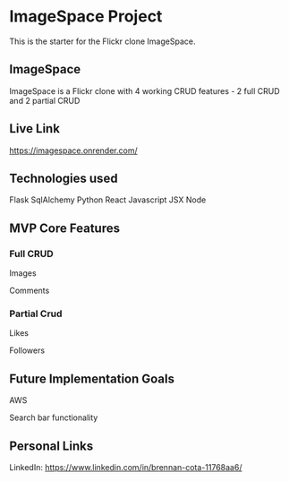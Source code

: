 # ImageSpace Project

This is the starter for the Flickr clone ImageSpace.

## ImageSpace

ImageSpace is a Flickr clone with 4 working CRUD features - 2 full CRUD and 2 partial CRUD

## Live Link

https://imagespace.onrender.com/

## Technologies used

Flask SqlAlchemy Python React Javascript JSX Node

## MVP Core Features

### Full CRUD

Images

Comments

### Partial Crud

Likes

Followers

## Future Implementation Goals

AWS

Search bar functionality

## Personal Links

LinkedIn: https://www.linkedin.com/in/brennan-cota-11768aa6/
